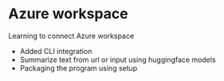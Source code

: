 # Azure workspace 

Learning to connect Azure workspace
  - Added CLI integration
  - Summarize text from url or input using huggingface models
  - Packaging the program using setup